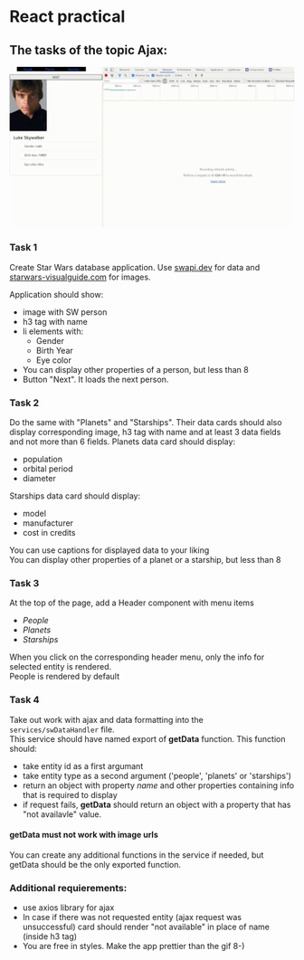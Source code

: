 # React practical

## The tasks of the topic Ajax:


![](./image/task-example.gif)

### Task 1
Create Star Wars database application.
Use [swapi.dev](https://swapi.dev/) for data and [starwars-visualguide.com](https://starwars-visualguide.com/) for images.

Application should show:
- image with SW person
- h3 tag with name
- li elements with:   
  - Gender
  - Birth Year
  - Eye color
- You can display other properties of a person, but less than 8
- Button "Next". It loads the next person.

### Task 2
Do the same with "Planets" and "Starships".
Their data cards should also display corresponding image, h3 tag with name and at least 3 data fields and not more than 6 fields.
Planets data card should display:
 - population
 - orbital period
 - diameter  

Starships data card should display:
 - model
 - manufacturer
 - cost in credits  

You can use captions for displayed data to your liking   
You can display other properties of a planet or a starship, but less than 8

### Task 3
At the top of the page, add a Header component with menu items 
 - *People*
 - *Planets*
 - *Starships*

When you click on the corresponding header menu, only the info for selected entity is rendered.   
People is rendered by default

### Task 4
Take out work with ajax and data formatting into the `services/swDataHandler` file.  
This service should have named export of **getData** function. This function should:
 - take entity id as a first argumant
 - take entity type as a second argument ('people', 'planets' or 'starships')
 - return an object with property *name* and other properties containing info that is required to display
 - if request fails, **getData** should return an object with a property that has "not availavle" value.

#### getData must not work with image urls

 You can create any additional functions in the service if needed, but getData should be the only exported function.


### Additional requierements:
- use axios library for ajax
- In case if there was not requested entity (ajax request was unsuccessful) card should render "not available" in place of name (inside h3 tag)
- You are free in styles. Make the app prettier than the gif 8-)